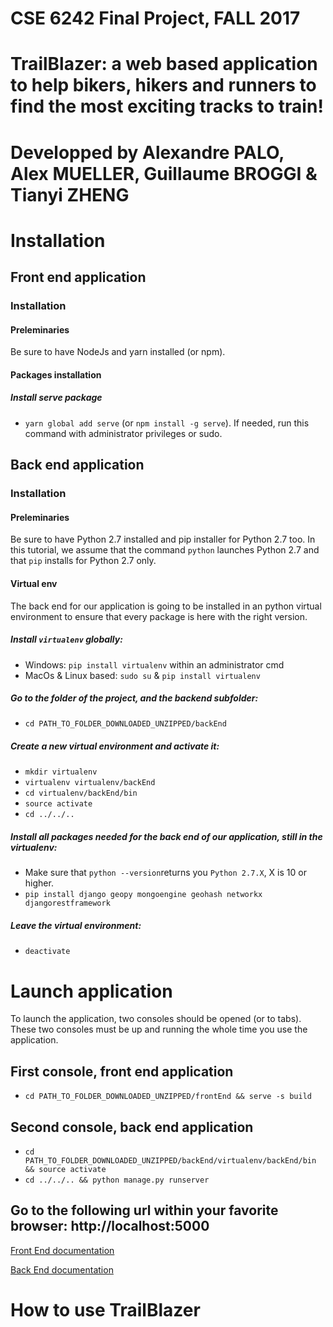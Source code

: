 # CSE 6242 Final Project, FALL 2017

# TrailBlazer: a web based application to help bikers, hikers and runners to find the most exciting tracks to train!

# Developped by Alexandre PALO, Alex MUELLER, Guillaume BROGGI & Tianyi ZHENG

# Installation

## Front end application

### Installation

#### Preleminaries

Be sure to have NodeJs and yarn installed (or npm).

#### Packages installation

##### Install serve package

* `yarn global add serve` (or `npm install -g serve`). If needed, run this
  command with administrator privileges or sudo.

## Back end application

### Installation

#### Preleminaries

Be sure to have Python 2.7 installed and pip installer for Python 2.7 too. In
this tutorial, we assume that the command `python` launches Python 2.7 and that
`pip` installs for Python 2.7 only.

#### Virtual env

The back end for our application is going to be installed in an python virtual
environment to ensure that every package is here with the right version.

##### Install `virtualenv` globally:

* Windows: `pip install virtualenv` within an administrator cmd
* MacOs & Linux based: `sudo su` & `pip install virtualenv`

##### Go to the folder of the project, and the backend subfolder:

* `cd PATH_TO_FOLDER_DOWNLOADED_UNZIPPED/backEnd`

##### Create a new virtual environment and activate it:

* `mkdir virtualenv`
* `virtualenv virtualenv/backEnd`
* `cd virtualenv/backEnd/bin`
* `source activate`
* `cd ../../..`

##### Install all packages needed for the back end of our application, still in the virtualenv:

* Make sure that `python --version`returns you `Python 2.7.X`, X is 10 or
  higher.
* `pip install django geopy mongoengine geohash networkx djangorestframework`

##### Leave the virtual environment:

* `deactivate`

# Launch application

To launch the application, two consoles should be opened (or to tabs). These two
consoles must be up and running the whole time you use the application.

## First console, front end application

* `cd PATH_TO_FOLDER_DOWNLOADED_UNZIPPED/frontEnd && serve -s build`

## Second console, back end application

* `cd PATH_TO_FOLDER_DOWNLOADED_UNZIPPED/backEnd/virtualenv/backEnd/bin &&
  source activate`
* `cd ../../.. && python manage.py runserver`

## Go to the following url within your favorite browser: http://localhost:5000

[Front End documentation](frontEnd/README.md)

[Back End documentation](backEnd/README.md)

# How to use TrailBlazer
